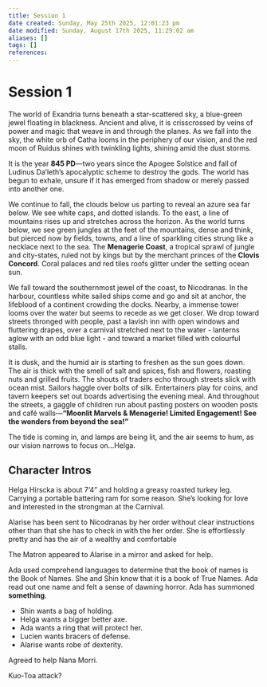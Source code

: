 ```yaml
---
title: Session 1
date created: Sunday, May 25th 2025, 12:01:23 pm
date modified: Sunday, August 17th 2025, 11:29:02 am
aliases: []
tags: []
references: 
---
```


# Session 1

The world of Exandria turns beneath a star-scattered sky, a blue-green jewel floating in blackness. Ancient and alive, it is crisscrossed by veins of power and magic that weave in and through the planes. As we fall into the sky, the white orb of Catha looms in the periphery of our vision, and the red moon of Ruidus shines with twinkling lights, shining amid the dust storms.

It is the year **845 PD**—two years since the Apogee Solstice and fall of Ludinus Da’leth’s apocalyptic scheme to destroy the gods. The world has begun to exhale, unsure if it has emerged from shadow or merely passed into another one.

We continue to fall, the clouds below us parting to reveal an azure sea far below. We see white caps, and dotted islands. To the east, a line of mountains rises up and stretches across the horizon. As the world turns below, we see green jungles at the feet of the mountains, dense and think, but pierced now by fields, towns, and a line of sparkling cities strung like a necklace next to the sea. The **Menagerie Coast**, a tropical sprawl of jungle and city-states, ruled not by kings but by the merchant princes of the **Clovis Concord**. Coral palaces and red tiles roofs glitter under the setting ocean sun.

We fall toward the southernmost jewel of the coast, to Nicodranas. In the harbour, countless white sailed ships come and go and sit at anchor, the lifeblood of a continent crowding the docks. Nearby, a immense tower looms over the water but seems to recede as we get closer. We drop toward streets thronged with people, past a lavish inn with open windows and fluttering drapes, over a carnival stretched next to the water - lanterns aglow with an odd blue light - and toward a market filled with colourful stalls.

It is dusk, and the humid air is starting to freshen as the sun goes down. The air is thick with the smell of salt and spices, fish and flowers, roasting nuts and grilled fruits. The shouts of traders echo through streets slick with ocean mist. Sailors haggle over bolts of silk. Entertainers play for coins, and tavern keepers set out boards advertising the evening meal. And throughout the streets, a gaggle of children run about pasting posters on wooden posts and café walls—**“Moonlit Marvels & Menagerie! Limited Engagement! See the wonders from beyond the sea!”**

The tide is coming in, and lamps are being lit, and the air seems to hum, as our vision narrows to focus on…Helga.

## Character Intros

Helga Hirscka is about 7‘4” and holding a greasy roasted turkey leg. Carrying a portable battering ram for some reason. She’s looking for love and interested in the strongman at the Carnival.

Alarise has been sent to Nicodranas by her order without clear instructions other than that she has to check in with the her order. She is effortlessly pretty and has the air of a wealthy and comfortable

The Matron appeared to Alarise in a mirror and asked for help.

Ada used comprehend languages to determine that the book of names is the Book of Names. She and Shin know that it is a book of True Names. Ada read out one name and felt a sense of dawning horror. Ada has summoned **something**.

- Shin wants a bag of holding.
- Helga wants a bigger better axe.
- Ada wants a ring that will protect her.
- Lucien wants bracers of defense.
- Alarise wants robe of dexterity.

Agreed to help Nana Morri.

Kuo-Toa attack?
